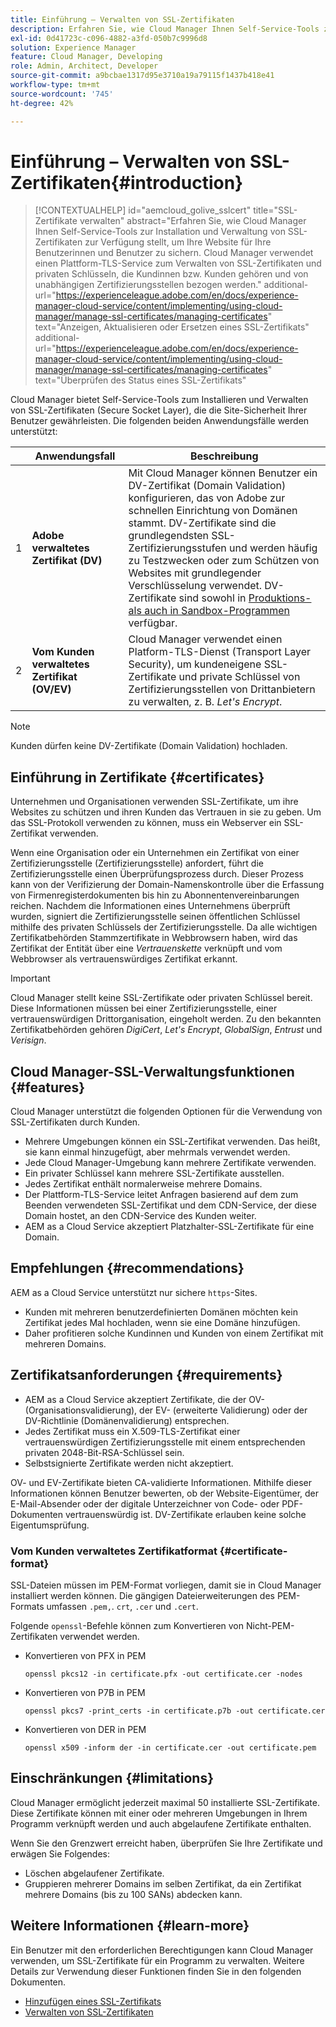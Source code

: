 ```yaml
---
title: Einführung – Verwalten von SSL-Zertifikaten
description: Erfahren Sie, wie Cloud Manager Ihnen Self-Service-Tools zur Installation von SSL-Zertifikaten bereitstellt.
exl-id: 0d41723c-c096-4882-a3fd-050b7c9996d8
solution: Experience Manager
feature: Cloud Manager, Developing
role: Admin, Architect, Developer
source-git-commit: a9bcbae1317d95e3710a19a79115f1437b418e41
workflow-type: tm+mt
source-wordcount: '745'
ht-degree: 42%

---
```



# Einführung – Verwalten von SSL-Zertifikaten{#introduction}

>[!CONTEXTUALHELP]
>id="aemcloud_golive_sslcert"
>title="SSL-Zertifikate verwalten"
>abstract="Erfahren Sie, wie Cloud Manager Ihnen Self-Service-Tools zur Installation und Verwaltung von SSL-Zertifikaten zur Verfügung stellt, um Ihre Website für Ihre Benutzerinnen und Benutzer zu sichern. Cloud Manager verwendet einen Plattform-TLS-Service zum Verwalten von SSL-Zertifikaten und privaten Schlüsseln, die Kundinnen bzw. Kunden gehören und von unabhängigen Zertifizierungsstellen bezogen werden."
>additional-url="https://experienceleague.adobe.com/en/docs/experience-manager-cloud-service/content/implementing/using-cloud-manager/manage-ssl-certificates/managing-certificates" text="Anzeigen, Aktualisieren oder Ersetzen eines SSL-Zertifikats"
>additional-url="https://experienceleague.adobe.com/en/docs/experience-manager-cloud-service/content/implementing/using-cloud-manager/manage-ssl-certificates/managing-certificates" text="Überprüfen des Status eines SSL-Zertifikats"


Cloud Manager bietet Self-Service-Tools zum Installieren und Verwalten von SSL-Zertifikaten (Secure Socket Layer), die die Site-Sicherheit Ihrer Benutzer gewährleisten. Die folgenden beiden Anwendungsfälle werden unterstützt:

<!-- CQDOC-21758, #1 -->

| | Anwendungsfall | Beschreibung |
| --- | --- | --- |
| 1 | **Adobe verwaltetes Zertifikat (DV)** | Mit Cloud Manager können Benutzer ein DV-Zertifikat (Domain Validation) konfigurieren, das von Adobe zur schnellen Einrichtung von Domänen stammt. DV-Zertifikate sind die grundlegendsten SSL-Zertifizierungsstufen und werden häufig zu Testzwecken oder zum Schützen von Websites mit grundlegender Verschlüsselung verwendet. DV-Zertifikate sind sowohl in [Produktions- als auch in Sandbox-Programmen](/help/implementing/cloud-manager/getting-access-to-aem-in-cloud/program-types.md) verfügbar. |
| 2 | **Vom Kunden verwaltetes Zertifikat (OV/EV)** | Cloud Manager verwendet einen Platform-TLS-Dienst (Transport Layer Security), um kundeneigene SSL-Zertifikate und private Schlüssel von Zertifizierungsstellen von Drittanbietern zu verwalten, z. B. *Let&#39;s Encrypt*. |

>[!NOTE]
>
>Kunden dürfen keine DV-Zertifikate (Domain Validation) hochladen.


## Einführung in Zertifikate {#certificates}

Unternehmen und Organisationen verwenden SSL-Zertifikate, um ihre Websites zu schützen und ihren Kunden das Vertrauen in sie zu geben. Um das SSL-Protokoll verwenden zu können, muss ein Webserver ein SSL-Zertifikat verwenden.

Wenn eine Organisation oder ein Unternehmen ein Zertifikat von einer Zertifizierungsstelle (Zertifizierungsstelle) anfordert, führt die Zertifizierungsstelle einen Überprüfungsprozess durch. Dieser Prozess kann von der Verifizierung der Domain-Namenskontrolle über die Erfassung von Firmenregisterdokumenten bis hin zu Abonnentenvereinbarungen reichen. Nachdem die Informationen eines Unternehmens überprüft wurden, signiert die Zertifizierungsstelle seinen öffentlichen Schlüssel mithilfe des privaten Schlüssels der Zertifizierungsstelle. Da alle wichtigen Zertifikatbehörden Stammzertifikate in Webbrowsern haben, wird das Zertifikat der Entität über eine *Vertrauenskette* verknüpft und vom Webbrowser als vertrauenswürdiges Zertifikat erkannt.

>[!IMPORTANT]
>
>Cloud Manager stellt keine SSL-Zertifikate oder privaten Schlüssel bereit. Diese Informationen müssen bei einer Zertifizierungsstelle, einer vertrauenswürdigen Drittorganisation, eingeholt werden. Zu den bekannten Zertifikatbehörden gehören *DigiCert*, *Let&#39;s Encrypt*, *GlobalSign*, *Entrust* und *Verisign*.

## Cloud Manager-SSL-Verwaltungsfunktionen {#features}

Cloud Manager unterstützt die folgenden Optionen für die Verwendung von SSL-Zertifikaten durch Kunden.

* Mehrere Umgebungen können ein SSL-Zertifikat verwenden. Das heißt, sie kann einmal hinzugefügt, aber mehrmals verwendet werden.
* Jede Cloud Manager-Umgebung kann mehrere Zertifikate verwenden.
* Ein privater Schlüssel kann mehrere SSL-Zertifikate ausstellen.
* Jedes Zertifikat enthält normalerweise mehrere Domains.
* Der Plattform-TLS-Service leitet Anfragen basierend auf dem zum Beenden verwendeten SSL-Zertifikat und dem CDN-Service, der diese Domain hostet, an den CDN-Service des Kunden weiter.
* AEM as a Cloud Service akzeptiert Platzhalter-SSL-Zertifikate für eine Domain.

## Empfehlungen {#recommendations}

AEM as a Cloud Service unterstützt nur sichere `https`-Sites.

* Kunden mit mehreren benutzerdefinierten Domänen möchten kein Zertifikat jedes Mal hochladen, wenn sie eine Domäne hinzufügen.
* Daher profitieren solche Kundinnen und Kunden von einem Zertifikat mit mehreren Domains.

## Zertifikatsanforderungen {#requirements}

* AEM as a Cloud Service akzeptiert Zertifikate, die der OV- (Organisationsvalidierung), der EV- (erweiterte Validierung) oder der DV-Richtlinie (Domänenvalidierung) entsprechen. <!-- CQDOC-21758, #2 -->
* Jedes Zertifikat muss ein X.509-TLS-Zertifikat einer vertrauenswürdigen Zertifizierungsstelle mit einem entsprechenden privaten 2048-Bit-RSA-Schlüssel sein.
* Selbstsignierte Zertifikate werden nicht akzeptiert.

OV- und EV-Zertifikate bieten CA-validierte Informationen. Mithilfe dieser Informationen können Benutzer bewerten, ob der Website-Eigentümer, der E-Mail-Absender oder der digitale Unterzeichner von Code- oder PDF-Dokumenten vertrauenswürdig ist. DV-Zertifikate erlauben keine solche Eigentumsprüfung.

### Vom Kunden verwaltetes Zertifikatformat {#certificate-format}

<!-- CQDOC-21758, #3 -->

SSL-Dateien müssen im PEM-Format vorliegen, damit sie in Cloud Manager installiert werden können. Die gängigen Dateierweiterungen des PEM-Formats umfassen `.pem,`. `crt`, `.cer` und `.cert`.

Folgende `openssl`-Befehle können zum Konvertieren von Nicht-PEM-Zertifikaten verwendet werden.

* Konvertieren von PFX in PEM

  ```shell
  openssl pkcs12 -in certificate.pfx -out certificate.cer -nodes
  ```

* Konvertieren von P7B in PEM

  ```shell
  openssl pkcs7 -print_certs -in certificate.p7b -out certificate.cer
  ```

* Konvertieren von DER in PEM

  ```shell
  openssl x509 -inform der -in certificate.cer -out certificate.pem
  ```

## Einschränkungen {#limitations}

Cloud Manager ermöglicht jederzeit maximal 50 installierte SSL-Zertifikate. Diese Zertifikate können mit einer oder mehreren Umgebungen in Ihrem Programm verknüpft werden und auch abgelaufene Zertifikate enthalten.

Wenn Sie den Grenzwert erreicht haben, überprüfen Sie Ihre Zertifikate und erwägen Sie Folgendes:

* Löschen abgelaufener Zertifikate.
* Gruppieren mehrerer Domains im selben Zertifikat, da ein Zertifikat mehrere Domains (bis zu 100 SANs) abdecken kann.

## Weitere Informationen {#learn-more}

Ein Benutzer mit den erforderlichen Berechtigungen kann Cloud Manager verwenden, um SSL-Zertifikate für ein Programm zu verwalten. Weitere Details zur Verwendung dieser Funktionen finden Sie in den folgenden Dokumenten.

* [Hinzufügen eines SSL-Zertifikats](/help/implementing/cloud-manager/managing-ssl-certifications/add-ssl-certificate.md) <!--CQDOC-21758, #4 -->
* [Verwalten von SSL-Zertifikaten](/help/implementing/cloud-manager/managing-ssl-certifications/managing-certificates.md) <!--CQDOC-21758, #4 -->

